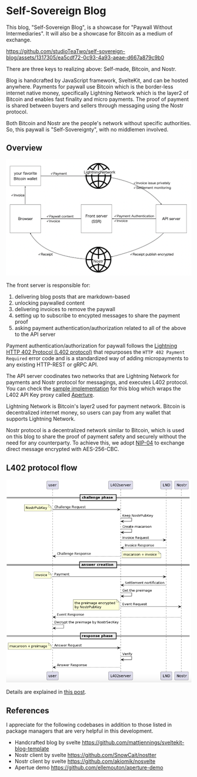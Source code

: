 # Self-Sovereign Blog

This blog, "Self-Sovereign Blog", is a showcase for "Paywall Without Intermediaries". It will also be a showcase for Bitcoin as a medium of exchange.

https://github.com/studioTeaTwo/self-sovereign-blog/assets/1317305/ea5cdf72-0c93-4a93-aeae-d667a879c9b0

There are three keys to realizing above: Self-made, Bitcoin, and Nostr.

Blog is handcrafted by JavaScript framework, SvelteKit, and can be hosted anywhere. Payments for paywall use Bitcoin which is the border-less internet native money, specifically Lightning Network which is the layer2 of Bitcoin and enables fast finality and micro payments. The proof of payment is shared between buyers and sellers through messaging using the Nostr protocol.

Both Bitcoin and Nostr are the people's network without specific authorities. So, this paywall is "Self-Sovereignty", with no middlemen involved.

## Overview

![overview](doc/overview.png)

The front server is responsible for:

1.  delivering blog posts that are markdown-based
2.  unlocking paywalled content
3.  delivering invoices to remove the paywall
4.  setting up to subscribe to encypted messages to share the payment proof
5.  asking payment authentication/authorization related to all of the above to the API server

Payment authentication/authorization for paywall follows the [Lightning HTTP 402 Protocol (L402 protocol)](https://github.com/lightning/blips/pull/26) that repurposes the `HTTP 402 Payment Required` error code and is a standardized way of adding micropayments to any existing HTTP-REST or gRPC API.

The API server coodinates two networks that are Lightning Network for payments and Nostr protocol for messagings, and executes L402 protocol. You can check the [sample implementation](https://github.com/studioTeaTwo/simple-l402-server) for this blog which wraps the L402 API Key proxy called [Aperture](https://github.com/lightninglabs/aperture).

Lightning Network is Bitcoin's layer2 used for payment network. Bitcoin is decentralized internet money, so users can pay from any wallet that supports Lightning Network.

Nostr protocol is a decentralized network similar to Bitcoin, which is used on this blog to share the proof of payment safety and securely without the need for any counterparty. To achieve this, we adopt [NIP-04](https://github.com/nostr-protocol/nips/blob/master/04.md) to exchange direct message encrypted with AES-256-CBC.

## L402 protocol flow

![challenge-response.sequence](doc/challenge-response.sequence.png)

Details are explained in [this post](https://self-sovereign.blog.teatwo.dev/articles/004_paywall-without-intermediaries).

## References

I appreciate for the following codebases in addition to those listed in package managers that are very helpful in this development.

- Handcrafted blog by svelte
  https://github.com/mattjennings/sveltekit-blog-template
- Nostr client by svelte
  https://github.com/SnowCait/nostter
- Nostr client by svelte
  https://github.com/akiomik/nosvelte
- Apertue demo
  https://github.com/ellemouton/aperture-demo
